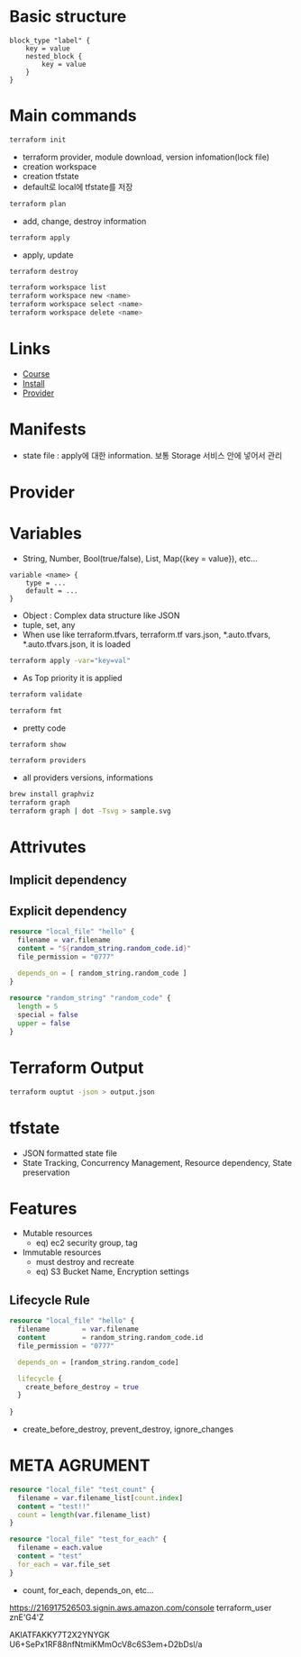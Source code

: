 # Basic structure
```
block_type "label" {
    key = value
    nested_block {
        key = value
    }
}
```

# Main commands
```bash
terraform init
```
- terraform provider, module download, version infomation(lock file)
- creation workspace
- creation tfstate
- default로 local에 tfstate를 저장

```bash
terraform plan
```
- add, change, destroy information

```bash
terraform apply
```
- apply, update

```bash
terraform destroy
```

```bash
terraform workspace list
terraform workspace new <name>
terraform workspace select <name>
terraform workspace delete <name>
```

# Links
- [Course](https://github.com/dimz119/learn-terraform)
- [Install](https://developer.hashicorp.com/terraform/tutorials/aws-get-started/install-cli)
- [Provider](https://registry.terraform.io/providers/hashicorp/local/latest/docs/resources/file)

# Manifests
- state file : apply에 대한 information. 보통 Storage 서비스 안에 넣어서 관리

# Provider

# Variables
- String, Number, Bool(true/false), List, Map({key = value}), etc...

```
variable <name> {
    type = ...
    default = ...
}
```
- Object : Complex data structure like JSON
- tuple, set, any
- When use like terraform.tfvars, terraform.tf vars.json, *.auto.tfvars, *.auto.tfvars.json, it is loaded

```bash 
terraform apply -var="key=val"
```
- As Top priority it is applied

```bash
terraform validate
```

```bash
terraform fmt
```
- pretty code

```bash
terraform show
```

```bash
terraform providers
```
- all providers versions, informations

```bash
brew install graphviz
terraform graph 
terraform graph | dot -Tsvg > sample.svg
```

# Attrivutes
## Implicit dependency
## Explicit dependency
```tf
resource "local_file" "hello" {
  filename = var.filename
  content = "${random_string.random_code.id}"
  file_permission = "0777"

  depends_on = [ random_string.random_code ]
}
 
resource "random_string" "random_code" {
  length = 5
  special = false
  upper = false
}
```

# Terraform Output
```bash
terraform ouptut -json > output.json
```

# tfstate
- JSON formatted state file
- State Tracking, Concurrency Management, Resource dependency, State preservation

# Features
- Mutable resources
  - eq) ec2 security group, tag
- Immutable resources
  - must destroy and recreate
  - eq) S3 Bucket Name, Encryption settings

## Lifecycle Rule
```tf
resource "local_file" "hello" {
  filename        = var.filename
  content         = random_string.random_code.id
  file_permission = "0777"

  depends_on = [random_string.random_code]

  lifecycle {
    create_before_destroy = true
  }
  
}
```
- create_before_destroy, prevent_destroy, ignore_changes

# META AGRUMENT
```tf
resource "local_file" "test_count" {
  filename = var.filename_list[count.index]
  content = "test!!"
  count = length(var.filename_list)
}

resource "local_file" "test_for_each" {
  filename = each.value
  content = "test"
  for_each = var.file_set
}
```
- count, for_each, depends_on, etc...


https://216917526503.signin.aws.amazon.com/console
terraform_user
znE'G4'Z

AKIATFAKKY7T2X2YNYGK
U6+SePx1RF88nfNtmiKMmOcV8c6S3em+D2bDsl/a